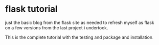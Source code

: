 # flask tutorial

just the basic blog from the flask site as needed to refresh myself as flask on a few versions from the last project 
i undertook.

This is the complete tutorial with the testing and package and installation.
